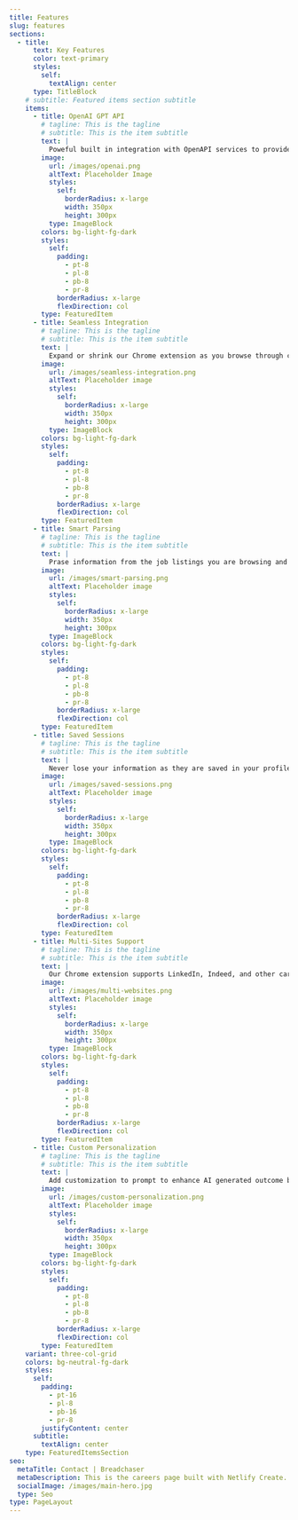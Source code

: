```yaml
---
title: Features
slug: features
sections:
  - title:
      text: Key Features
      color: text-primary
      styles:
        self:
          textAlign: center
      type: TitleBlock
    # subtitle: Featured items section subtitle
    items:
      - title: OpenAI GPT API
        # tagline: This is the tagline
        # subtitle: This is the item subtitle
        text: |
          Poweful built in integration with OpenAPI services to provide AI generated outputs.
        image:
          url: /images/openai.png
          altText: Placeholder Image
          styles:
            self:
              borderRadius: x-large
              width: 350px
              height: 300px
          type: ImageBlock
        colors: bg-light-fg-dark
        styles:
          self:
            padding:
              - pt-8
              - pl-8
              - pb-8
              - pr-8
            borderRadius: x-large
            flexDirection: col
        type: FeaturedItem
      - title: Seamless Integration
        # tagline: This is the tagline
        # subtitle: This is the item subtitle
        text: |
          Expand or shrink our Chrome extension as you browse through career websites to maximize screen efficiency.
        image:
          url: /images/seamless-integration.png
          altText: Placeholder image
          styles:
            self:
              borderRadius: x-large
              width: 350px
              height: 300px
          type: ImageBlock
        colors: bg-light-fg-dark
        styles:
          self:
            padding:
              - pt-8
              - pl-8
              - pb-8
              - pr-8
            borderRadius: x-large
            flexDirection: col
        type: FeaturedItem
      - title: Smart Parsing
        # tagline: This is the tagline
        # subtitle: This is the item subtitle
        text: |
          Prase information from the job listings you are browsing and applying to for faster workflow.
        image:
          url: /images/smart-parsing.png
          altText: Placeholder image
          styles:
            self:
              borderRadius: x-large
              width: 350px
              height: 300px
          type: ImageBlock
        colors: bg-light-fg-dark
        styles:
          self:
            padding:
              - pt-8
              - pl-8
              - pb-8
              - pr-8
            borderRadius: x-large
            flexDirection: col
        type: FeaturedItem
      - title: Saved Sessions
        # tagline: This is the tagline
        # subtitle: This is the item subtitle
        text: |
          Never lose your information as they are saved in your profile as you resume your journey.
        image:
          url: /images/saved-sessions.png
          altText: Placeholder image
          styles:
            self:
              borderRadius: x-large
              width: 350px
              height: 300px
          type: ImageBlock
        colors: bg-light-fg-dark
        styles:
          self:
            padding:
              - pt-8
              - pl-8
              - pb-8
              - pr-8
            borderRadius: x-large
            flexDirection: col
        type: FeaturedItem
      - title: Multi-Sites Support
        # tagline: This is the tagline
        # subtitle: This is the item subtitle
        text: |
          Our Chrome extension supports LinkedIn, Indeed, and other career websites.
        image:
          url: /images/multi-websites.png
          altText: Placeholder image
          styles:
            self:
              borderRadius: x-large
              width: 350px
              height: 300px
          type: ImageBlock
        colors: bg-light-fg-dark
        styles:
          self:
            padding:
              - pt-8
              - pl-8
              - pb-8
              - pr-8
            borderRadius: x-large
            flexDirection: col
        type: FeaturedItem
      - title: Custom Personalization
        # tagline: This is the tagline
        # subtitle: This is the item subtitle
        text: |
          Add customization to prompt to enhance AI generated outcome based on your personal profile.
        image:
          url: /images/custom-personalization.png
          altText: Placeholder image
          styles:
            self:
              borderRadius: x-large
              width: 350px
              height: 300px
          type: ImageBlock
        colors: bg-light-fg-dark
        styles:
          self:
            padding:
              - pt-8
              - pl-8
              - pb-8
              - pr-8
            borderRadius: x-large
            flexDirection: col
        type: FeaturedItem
    variant: three-col-grid
    colors: bg-neutral-fg-dark
    styles:
      self:
        padding:
          - pt-16
          - pl-8
          - pb-16
          - pr-8
        justifyContent: center
      subtitle:
        textAlign: center
    type: FeaturedItemsSection
seo:
  metaTitle: Contact | Breadchaser
  metaDescription: This is the careers page built with Netlify Create.
  socialImage: /images/main-hero.jpg
  type: Seo
type: PageLayout
---
```

